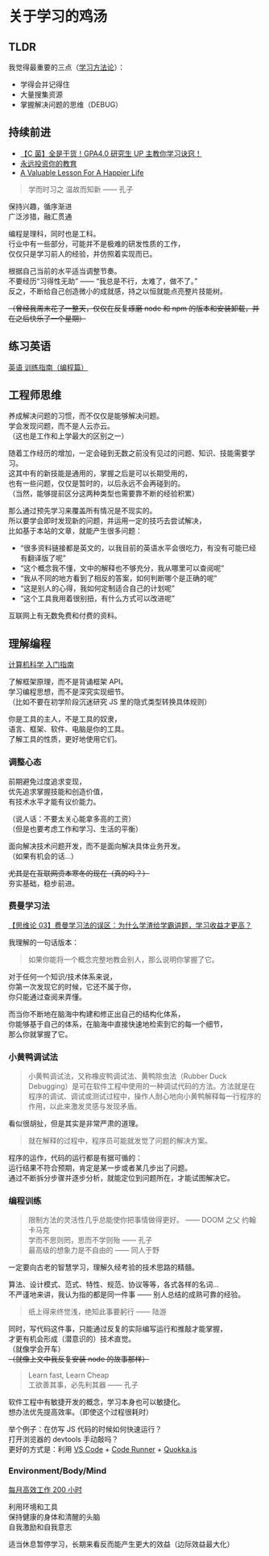 # 关于学习的鸡汤

## TLDR

我觉得最重要的三点（[学习方法论](./study-methodology.md)）：

- 学得会并记得住
- 大量搜集资源
- 掌握解决问题的思维（DEBUG）

## 持续前进

- [【C 菌】全是干货！GPA4.0 研究生 UP 主教你学习诀窍！](https://www.bilibili.com/video/av63716273/)
- [永远投资你的教育](https://wanqu.co/a/4092/%E6%B0%B8%E8%BF%9C%E6%8A%95%E8%B5%84%E4%BD%A0%E7%9A%84%E6%95%99%E8%82%B2/)
- [A Valuable Lesson For A Happier Life](https://www.youtube.com/watch?v=SqGRnlXplx0)

> 学而时习之 温故而知新 —— 孔子

保持兴趣，循序渐进  
广泛涉猎，融汇贯通

编程是理科，同时也是工科。  
行业中有一些部分，可能并不是极难的研发性质的工作，  
仅仅只是学习前人的经验，并仿照着实现而已。

根据自己当前的水平适当调整节奏。  
不要经历“习得性无助” —— “我总是不行，太难了，做不了。”  
反之，不断给自己创造微小的成就感，持之以恒就能点亮整片技能树。

~~（曾经我周末花了一整天，仅仅在反复琢磨 node 和 npm 的版本和安装卸载，并在之后快乐了一个星期）~~

## 练习英语

[英语 训练指南（编程篇）](./english-using.md)

## 工程师思维

养成解决问题的习惯，而不仅仅是能够解决问题。  
学会发现问题，而不是人云亦云。  
（这也是工作和上学最大的区别之一）

随着工作经历的增加，一定会碰到无数之前没有见过的问题、知识、技能需要学习。  
这其中有的新技能是通用的，掌握之后是可以长期受用的，  
也有一些问题，仅仅是暂时的，以后永远不会再碰到的。  
（当然，能够提前区分这两种类型也需要靠不断的经验积累）

那么通过预先学习来覆盖所有情况是不现实的。  
所以要学会即时发现新的问题，并运用一定的技巧去尝试解决，  
比如基于本站的文章，就能产生很多问题：

- “很多资料链接都是英文的，以我目前的英语水平会很吃力，有没有可能已经有翻译版了呢”
- “这个概念我不懂，文中的解释也不够充分，我从哪里可以查阅呢”
- “我从不同的地方看到了相反的答案，如何判断哪个是正确的呢”
- “这是别人的心得，我如何定制适合自己的计划呢”
- “这个工具我用着很别扭，有什么方式可以改进呢”

互联网上有无数免费和付费的资料。

## 理解编程

[计算机科学 入门指南](./computer-science.md)

了解框架原理，而不是背诵框架 API。  
学习编程思想，而不是深究实现细节。  
（比如不要在初学阶段沉迷研究 JS 里的隐式类型转换具体规则）

你是工具的主人，不是工具的奴隶，  
语言、框架、软件、电脑是你的工具。  
了解工具的性质，更好地使用它们。

### 调整心态

前期避免过度追求变现，  
优先追求掌握技能和创造价值，  
有技术水平才能有议价能力。

（说人话：不要太关心能拿多高的工资）  
（但是也要考虑工作和学习、生活的平衡）

面向解决技术问题开发，而不是面向解决具体业务开发。  
（如果有机会的话…）

~~尤其是在互联网资本寒冬的现在（真的吗？）~~  
夯实基础，稳步前进。

### 费曼学习法

[【思维论 03】费曼学习法的误区：为什么学渣给学霸讲题，学习收益才更高？](https://www.bilibili.com/video/av88910392)

我理解的一句话版本：

> 如果你能将一个概念完整地教会别人，那么说明你掌握了它。

对于任何一个知识/技术体系来说，  
你第一次发现它的时候，它还不属于你，  
你只能通过查阅来弄懂。

而当你不断地在脑海中构建和修正出自己的结构化体系，  
你能够基于自己的体系，在脑海中直接快速地检索到它的每一个细节，  
那么你就掌握了它。

### 小黄鸭调试法

> 小黄鸭调试法，又称橡皮鸭调试法、黄鸭除虫法（Rubber Duck Debugging）是可在软件工程中使用的一种调试代码的方法。方法就是在程序的调试、调试或测试过程中，操作人耐心地向小黄鸭解释每一行程序的作用，以此来激发灵感与发现矛盾。

看似很胡扯，但是其实是非常严肃的道理。

> 就在解释的过程中，程序员可能就发觉了问题的解决方案。

程序的运作，代码的运行都是有据可循的：  
运行结果不符合预期，肯定是某一步或者某几步出了问题。  
通过不断拆分步骤并逐步分析，就能定位到问题所在，才能试图解决它。

### 编程训练

> 限制方法的灵活性几乎总能使你把事情做得更好。 —— DOOM 之父 约翰卡马克  
> 学而不思则罔，思而不学则殆 —— 孔子  
> 最高级的想象力是不自由的 —— 同人于野

一定要向古老的智慧学习，理解久经考验的技术思路的精髓。

算法、设计模式、范式、特性、规范、协议等等，各式各样的名词…  
不严谨地来讲，我认为指的都是同一件事 —— 别人总结的成熟可靠的经验。

> 纸上得来终觉浅，绝知此事要躬行 —— 陆游

同时，写代码这件事，只能通过反复的实际编写运行和推敲才能掌握，  
才更有机会形成（潜意识的）技术直觉。  
（就像学会开车）  
~~（就像上文中我反复安装 node 的故事那样）~~

> Learn fast, Learn Cheap  
> 工欲善其事，必先利其器 —— 孔子

软件工程中有敏捷开发的概念，学习本身也可以敏捷化。  
想办法优先提高效率。（即使这个过程很耗时）

举个例子：在仿写 JS 代码的时候如何快速运行？  
打开浏览器的 devtools 手动敲吗？  
更好的方式是：利用 [VS Code](./vscode.md) + [Code Runner](https://marketplace.visualstudio.com/items?itemName=formulahendry.code-runner) + [Quokka.js](https://marketplace.visualstudio.com/items?itemName=WallabyJs.quokka-vscode)

### Environment/Body/Mind

[每月高效工作 200 小时](https://wanqu.co/a/5765/%E6%AF%8F%E6%9C%88%E9%AB%98%E6%95%88%E5%B7%A5%E4%BD%9C-200-%E5%B0%8F%E6%97%B6/)

利用环境和工具  
保持健康的身体和清醒的头脑  
自我激励和自我意志

适当休息暂停学习，长期来看反而能产生更大的效益（边际效益最大化）
